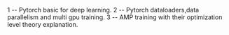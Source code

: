 1 -- Pytorch basic for deep learning.
2 -- Pytorch dataloaders,data parallelism and multi gpu training.
3 -- AMP training with their optimization level theory explanation.

